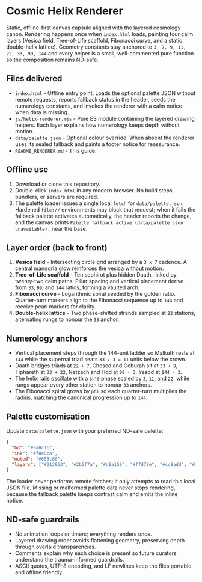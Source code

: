 # Cosmic Helix Renderer

Static, offline-first canvas capsule aligned with the layered cosmology canon. Rendering happens once when `index.html` loads, painting four calm layers (Vesica field, Tree-of-Life scaffold, Fibonacci curve, and a static double-helix lattice). Geometry constants stay anchored to `3, 7, 9, 11, 22, 33, 99, 144` and every helper is a small, well-commented pure function so the composition remains ND-safe.

## Files delivered
- `index.html` - Offline entry point. Loads the optional palette JSON without remote requests, reports fallback status in the header, seeds the numerology constants, and invokes the renderer with a calm notice when data is missing.
- `js/helix-renderer.mjs` - Pure ES module containing the layered drawing helpers. Each layer explains how numerology keeps depth without motion.
- `data/palette.json` - Optional colour override. When absent the renderer uses its sealed fallback and paints a footer notice for reassurance.
- `README_RENDERER.md` - This guide.

## Offline use
1. Download or clone this repository.
2. Double-click `index.html` in any modern browser. No build steps, bundlers, or servers are required.
3. The palette loader issues a single local `fetch` for `data/palette.json`. Hardened `file://` environments may block that request; when it fails the fallback palette activates automatically, the header reports the change, and the canvas prints `Palette fallback active (data/palette.json unavailable).` near the base.

## Layer order (back to front)
1. **Vesica field** - Intersecting circle grid arranged by a `3 x 7` cadence. A central mandorla glow reinforces the vesica without motion.
2. **Tree-of-Life scaffold** - Ten sephirot plus hidden Daath, linked by twenty-two calm paths. Pillar spacing and vertical placement derive from `33`, `99`, and `144` ratios, forming a vaulted arch.
3. **Fibonacci curve** - Logarithmic spiral seeded by the golden ratio. Quarter-turn markers align to the Fibonacci sequence up to `144` and receive pearl markers for clarity.
4. **Double-helix lattice** - Two phase-shifted strands sampled at `22` stations, alternating rungs to honour the `33` anchor.

## Numerology anchors
- Vertical placement steps through the 144-unit ladder so Malkuth rests at `144` while the supernal triad seats `33 / 3 = 11` units below the crown.
- Daath bridges triads at `22 + 7`, Chesed and Geburah sit at `33 + 9`, Tiphareth at `33 + 22`, Netzach and Hod at `99 - 3`, Yesod at `144 - 3`.
- The helix rails oscillate with a sine phase scaled by `3`, `11`, and `22`, while rungs appear every other station to honour `33` anchors.
- The Fibonacci spiral grows by `phi` so each quarter-turn multiplies the radius, matching the canonical progression up to `144`.

## Palette customisation
Update `data/palette.json` with your preferred ND-safe palette:

```json
{
  "bg": "#0a0c16",
  "ink": "#f8e8ca",
  "muted": "#655c80",
  "layers": ["#213963", "#2b5f7a", "#d8a159", "#f7d78e", "#cc8add", "#324766"]
}
```

The loader never performs remote fetches; it only attempts to read this local JSON file. Missing or malformed palette data never stops rendering, because the fallback palette keeps contrast calm and emits the inline notice.

## ND-safe guardrails
- No animation loops or timers; everything renders once.
- Layered drawing order avoids flattening geometry, preserving depth through overlaid transparencies.
- Comments explain why each choice is present so future curators understand the trauma-informed guardrails.
- ASCII quotes, UTF-8 encoding, and LF newlines keep the files portable and offline friendly.
